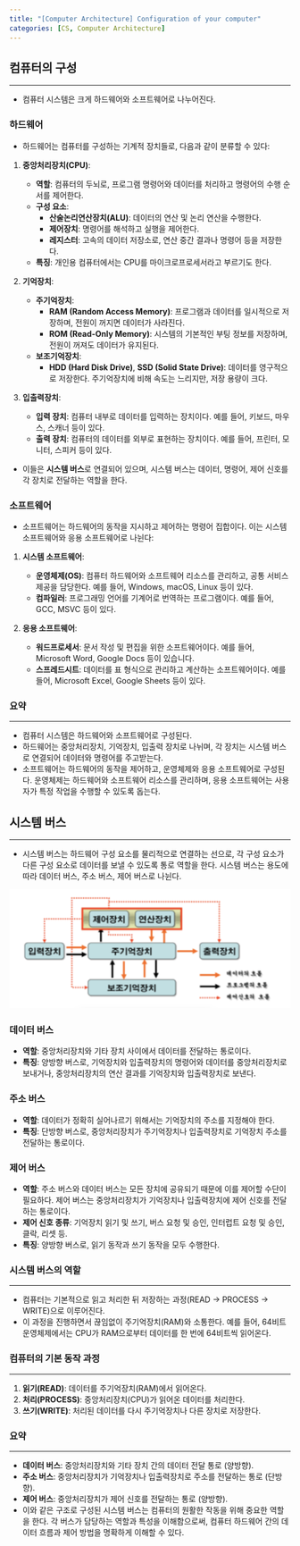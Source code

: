 ```yaml
---
title: "[Computer Architecture] Configuration of your computer"
categories: [CS, Computer Architecture]
---
```


## **컴퓨터의 구성**

---

- 컴퓨터 시스템은 크게 하드웨어와 소프트웨어로 나누어진다.

### **하드웨어**

- 하드웨어는 컴퓨터를 구성하는 기계적 장치들로, 다음과 같이 분류할 수 있다:

1. **중앙처리장치(CPU)**:
      - **역할**: 컴퓨터의 두뇌로, 프로그램 명령어와 데이터를 처리하고 명령어의 수행 순서를 제어한다.
      - **구성 요소**:
          - **산술논리연산장치(ALU)**: 데이터의 연산 및 논리 연산을 수행한다.
          - **제어장치**: 명령어를 해석하고 실행을 제어한다.
          - **레지스터**: 고속의 데이터 저장소로, 연산 중간 결과나 명령어 등을 저장한다.
      - **특징**: 개인용 컴퓨터에서는 CPU를 마이크로프로세서라고 부르기도 한다.

2. **기억장치**:
      - **주기억장치**:
          - **RAM (Random Access Memory)**: 프로그램과 데이터를 일시적으로 저장하며, 전원이 꺼지면 데이터가 사라진다.
          - **ROM (Read-Only Memory)**: 시스템의 기본적인 부팅 정보를 저장하며, 전원이 꺼져도 데이터가 유지된다.
      - **보조기억장치**:
          - **HDD (Hard Disk Drive)**, **SSD (Solid State Drive)**: 데이터를 영구적으로 저장한다. 주기억장치에 비해 속도는 느리지만, 저장 용량이 크다.

3. **입출력장치**:
      - **입력 장치**: 컴퓨터 내부로 데이터를 입력하는 장치이다. 예를 들어, 키보드, 마우스, 스캐너 등이 있다.
      - **출력 장치**: 컴퓨터의 데이터를 외부로 표현하는 장치이다. 예를 들어, 프린터, 모니터, 스피커 등이 있다.

- 이들은 **시스템 버스**로 연결되어 있으며, 시스템 버스는 데이터, 명령어, 제어 신호를 각 장치로 전달하는 역할을 한다.

### **소프트웨어**

- 소프트웨어는 하드웨어의 동작을 지시하고 제어하는 명령어 집합이다. 이는 시스템 소프트웨어와 응용 소프트웨어로 나뉜다:

1. **시스템 소프트웨어**:
      - **운영체제(OS)**: 컴퓨터 하드웨어와 소프트웨어 리소스를 관리하고, 공통 서비스 제공을 담당한다. 예를 들어, Windows, macOS, Linux 등이 있다.
      - **컴파일러**: 프로그래밍 언어를 기계어로 번역하는 프로그램이다. 예를 들어, GCC, MSVC 등이 있다.

2. **응용 소프트웨어**:
      - **워드프로세서**: 문서 작성 및 편집을 위한 소프트웨어이다. 예를 들어, Microsoft Word, Google Docs 등이 있습니다.
      - **스프레드시트**: 데이터를 표 형식으로 관리하고 계산하는 소프트웨어이다. 예를 들어, Microsoft Excel, Google Sheets 등이 있다.

### **요약**

---

- 컴퓨터 시스템은 하드웨어와 소프트웨어로 구성된다.
- 하드웨어는 중앙처리장치, 기억장치, 입출력 장치로 나뉘며, 각 장치는 시스템 버스로 연결되어 데이터와 명령어를 주고받는다.
- 소프트웨어는 하드웨어의 동작을 제어하고, 운영체제와 응용 소프트웨어로 구성된다. 운영체제는 하드웨어와 소프트웨어 리소스를 관리하며, 응용 소프트웨어는 사용자가 특정 작업을 수행할 수 있도록 돕는다.

## **시스템 버스**

---

- 시스템 버스는 하드웨어 구성 요소를 물리적으로 연결하는 선으로, 각 구성 요소가 다른 구성 요소로 데이터를 보낼 수 있도록 통로 역할을 한다. 시스템 버스는 용도에 따라 데이터 버스, 주소 버스, 제어 버스로 나뉜다.

![이미지](/assets/img/study/cs/computer_architecture/%EC%BB%B4%ED%93%A8%ED%84%B0%EC%9D%98_%EA%B5%AC%EC%84%B1(1).png)

### **데이터 버스**

- **역할**: 중앙처리장치와 기타 장치 사이에서 데이터를 전달하는 통로이다.
- **특징**: 양방향 버스로, 기억장치와 입출력장치의 명령어와 데이터를 중앙처리장치로 보내거나, 중앙처리장치의 연산 결과를 기억장치와 입출력장치로 보낸다.

### **주소 버스**

- **역할**: 데이터가 정확히 실어나르기 위해서는 기억장치의 주소를 지정해야 한다.
- **특징**: 단방향 버스로, 중앙처리장치가 주기억장치나 입출력장치로 기억장치 주소를 전달하는 통로이다.

### **제어 버스**

- **역할**: 주소 버스와 데이터 버스는 모든 장치에 공유되기 때문에 이를 제어할 수단이 필요하다. 제어 버스는 중앙처리장치가 기억장치나 입출력장치에 제어 신호를 전달하는 통로이다.
- **제어 신호 종류**: 기억장치 읽기 및 쓰기, 버스 요청 및 승인, 인터럽트 요청 및 승인, 클락, 리셋 등.
- **특징**: 양방향 버스로, 읽기 동작과 쓰기 동작을 모두 수행한다.

### **시스템 버스의 역할**

---

- 컴퓨터는 기본적으로 읽고 처리한 뒤 저장하는 과정(READ → PROCESS → WRITE)으로 이루어진다.
- 이 과정을 진행하면서 끊임없이 주기억장치(RAM)와 소통한다. 예를 들어, 64비트 운영체제에서는 CPU가 RAM으로부터 데이터를 한 번에 64비트씩 읽어온다.

### **컴퓨터의 기본 동작 과정**

---

1. **읽기(READ)**: 데이터를 주기억장치(RAM)에서 읽어온다.
2. **처리(PROCESS)**: 중앙처리장치(CPU)가 읽어온 데이터를 처리한다.
3. **쓰기(WRITE)**: 처리된 데이터를 다시 주기억장치나 다른 장치로 저장한다.

### **요약**

---

- **데이터 버스**: 중앙처리장치와 기타 장치 간의 데이터 전달 통로 (양방향).
- **주소 버스**: 중앙처리장치가 기억장치나 입출력장치로 주소를 전달하는 통로 (단방향).
- **제어 버스**: 중앙처리장치가 제어 신호를 전달하는 통로 (양방향).
- 이와 같은 구조로 구성된 시스템 버스는 컴퓨터의 원활한 작동을 위해 중요한 역할을 한다. 각 버스가 담당하는 역할과 특성을 이해함으로써, 컴퓨터 하드웨어 간의 데이터 흐름과 제어 방법을 명확하게 이해할 수 있다.